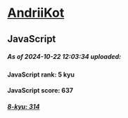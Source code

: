 # [AndriiKot](https://www.codewars.com/users/AndriiKot) 
## JavaScript
##### As of 2024-10-22 12:03:34 uploaded:
#### JavaScript rank: 5 kyu
#### JavaScript score: 637
##### [8-kyu: 314](https://github.com/AndriiKot/JavaScript__CodeWars/tree/main/kyu-8)

